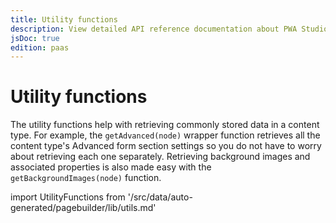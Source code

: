 ```yaml
---
title: Utility functions
description: View detailed API reference documentation about PWA Studio utility functions.
jsDoc: true
edition: paas
---
```


# Utility functions

The utility functions help with retrieving commonly stored data in a content type. For example, the `getAdvanced(node)` wrapper function retrieves all the content type's Advanced form section settings so you do not have to worry about retrieving each one separately. Retrieving background images and associated properties is also made easy with the `getBackgroundImages(node)` function.

<!--
The reference doc content is generated automatically from the source code.
To update this section, update the doc blocks in the source code
-->

import UtilityFunctions from '/src/data/auto-generated/pagebuilder/lib/utils.md'

<UtilityFunctions />
